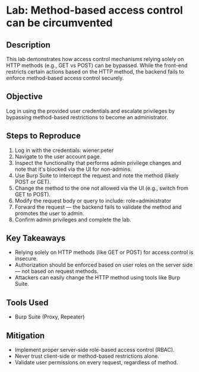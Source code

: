 # Lab: Method-based access control can be circumvented

##  Description
This lab demonstrates how access control mechanisms relying solely on HTTP methods (e.g., GET vs POST) can be bypassed. While the front-end restricts certain actions based on the HTTP method, the backend fails to enforce method-based access control securely.

##  Objective
Log in using the provided user credentials and escalate privileges by bypassing method-based restrictions to become an administrator.

##  Steps to Reproduce

1. Log in with the credentials: wiener:peter
2. Navigate to the user account page.
3. Inspect the functionality that performs admin privilege changes and note that it's blocked via the UI for non-admins.
4. Use Burp Suite to intercept the request and note the method (likely POST or GET).
5. Change the method to the one not allowed via the UI (e.g., switch from GET to POST).
6. Modify the request body or query to include: role=administrator
7. Forward the request — the backend fails to validate the method and promotes the user to admin.
8. Confirm admin privileges and complete the lab.

##  Key Takeaways

- Relying solely on HTTP methods (like GET or POST) for access control is insecure.
- Authorization should be enforced based on user roles on the server side — not based on request methods.
- Attackers can easily change the HTTP method using tools like Burp Suite.

##  Tools Used

- Burp Suite (Proxy, Repeater)

##  Mitigation

- Implement proper server-side role-based access control (RBAC).
- Never trust client-side or method-based restrictions alone.
- Validate user permissions on every request, regardless of method. 
